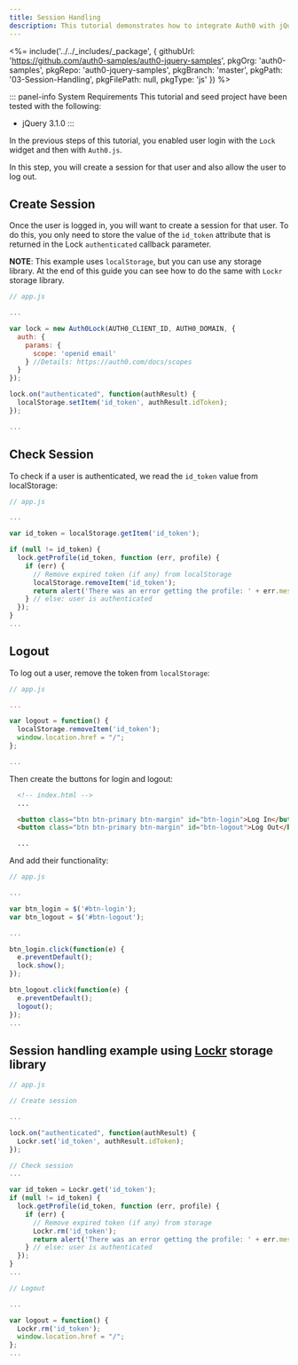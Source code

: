 ```yaml
---
title: Session Handling
description: This tutorial demonstrates how to integrate Auth0 with jQuery to add session handling and logout to your web app.
---
```


<%= include('../../_includes/_package', {
  githubUrl: 'https://github.com/auth0-samples/auth0-jquery-samples',
  pkgOrg: 'auth0-samples',
  pkgRepo: 'auth0-jquery-samples',
  pkgBranch: 'master',
  pkgPath: '03-Session-Handling',
  pkgFilePath: null,
  pkgType: 'js'
}) %>

::: panel-info System Requirements
This tutorial and seed project have been tested with the following:

* jQuery 3.1.0
:::

In the previous steps of this tutorial, you enabled user login with the `Lock` widget and then with `Auth0.js`.

In this step, you will create a session for that user and also allow the user to log out.

## Create Session

Once the user is logged in, you will want to create a session for that user. To do this, you only need to store the value of the `id_token` attribute that is returned in the Lock `authenticated` callback parameter.

**NOTE**: This example uses `localStorage`, but you can use any storage library. At the end of this guide you can see how to do the same with `Lockr` storage library.

```javascript
// app.js

...

var lock = new Auth0Lock(AUTH0_CLIENT_ID, AUTH0_DOMAIN, {
  auth: {
    params: { 
      scope: 'openid email'
    } //Details: https://auth0.com/docs/scopes
  }
});

lock.on("authenticated", function(authResult) {
  localStorage.setItem('id_token', authResult.idToken);
});

...
```

## Check Session

To check if a user is authenticated, we read the `id_token` value from localStorage:

```javascript
// app.js

...

var id_token = localStorage.getItem('id_token');

if (null != id_token) {
  lock.getProfile(id_token, function (err, profile) {
    if (err) {
      // Remove expired token (if any) from localStorage
      localStorage.removeItem('id_token');
      return alert('There was an error getting the profile: ' + err.message);
    } // else: user is authenticated
  });
}
...
```

## Logout

To log out a user, remove the token from `localStorage`:

```javascript
// app.js

...

var logout = function() {
  localStorage.removeItem('id_token');
  window.location.href = "/";
};

...
```

Then create the buttons for login and logout:

```html
  <!-- index.html -->
  ...

  <button class="btn btn-primary btn-margin" id="btn-login">Log In</button>
  <button class="btn btn-primary btn-margin" id="btn-logout">Log Out</button>

  ...
```

And add their functionality:

```javascript
// app.js

...

var btn_login = $('#btn-login');
var btn_logout = $('#btn-logout');

...

btn_login.click(function(e) {
  e.preventDefault();
  lock.show();
});

btn_logout.click(function(e) {
  e.preventDefault();
  logout();
});
...
```

## Session handling example using [Lockr](https://github.com/tsironis/lockr) storage library

```javascript
// app.js

// Create session

...

lock.on("authenticated", function(authResult) {
  Lockr.set('id_token', authResult.idToken);
});

// Check session
...

var id_token = Lockr.get('id_token');
if (null != id_token) {
  lock.getProfile(id_token, function (err, profile) {
    if (err) {
      // Remove expired token (if any) from storage
      Lockr.rm('id_token');
      return alert('There was an error getting the profile: ' + err.message);
    } // else: user is authenticated
  });
}
...

// Logout

...

var logout = function() {
  Lockr.rm('id_token');
  window.location.href = "/";
};
...
```